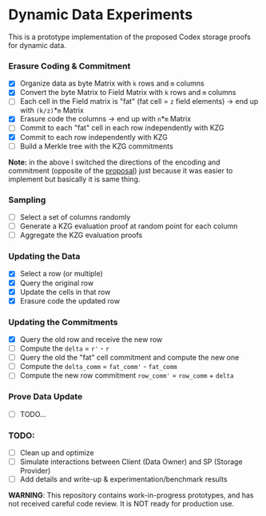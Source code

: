 Dynamic Data Experiments
================================
This is a prototype implementation of the proposed Codex storage proofs for dynamic data.

### Erasure Coding & Commitment
- [x] Organize data as byte Matrix with `k` rows and `m` columns
- [x] Convert the byte Matrix to Field Matrix with `k` rows and `m` columns
- [ ] Each cell in the Field matrix is "fat" (fat cell = `z` field elements) -> end up with `(k/z)`*`m` Matrix
- [x] Erasure code the columns -> end up with `n`*`m` Matrix
- [ ] Commit to each "fat" cell in each row independently with KZG
- [x] Commit to each row independently with KZG
- [ ] Build a Merkle tree with the KZG commitments 

**Note:** in the above I switched the directions of the encoding and commitment (opposite of the [proposal](https://hackmd.io/kPGC3VIZSaWj8DBYOjd4vA?view)) just because it was easier to implement but basically it is same thing.

### Sampling
- [ ] Select a set of columns randomly
- [ ] Generate a KZG evaluation proof at random point for each column
- [ ] Aggregate the KZG evaluation proofs

### Updating the Data
- [x] Select a row (or multiple)
- [x] Query the original row
- [x] Update the cells in that row
- [x] Erasure code the updated row

### Updating the Commitments
- [x] Query the old row and receive the new row 
- [ ] Compute the `delta` = `r'` - `r`
- [ ] Query the old the "fat" cell commitment and compute the new one
- [ ] Compute the `delta_comm` = `fat_comm'` - `fat_comm`
- [ ] Compute the new row commitment `row_comm'` = `row_comm` + `delta`

### Prove Data Update
- [ ] TODO...

### TODO:
- [ ] Clean up and optimize 
- [ ] Simulate interactions between Client (Data Owner) and SP (Storage Provider)
- [ ] Add details and write-up & experimentation/benchmark results 

**WARNING**: This repository contains work-in-progress prototypes, and has not received careful code review. It is NOT ready for production use.

